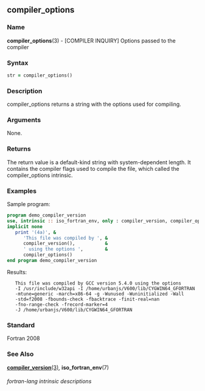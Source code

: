## compiler_options

### **Name**

**compiler_options**(3) - \[COMPILER INQUIRY\] Options passed to the compiler

### **Syntax**

```fortran
str = compiler_options()
```

### **Description**

compiler_options returns a string with the options used for compiling.

### **Arguments**

None.

### **Returns**

The return value is a default-kind string with system-dependent length.
It contains the compiler flags used to compile the file, which called
the compiler_options intrinsic.

### **Examples**

Sample program:

```fortran
program demo_compiler_version
use, intrinsic :: iso_fortran_env, only : compiler_version, compiler_options
implicit none
   print '(4a)', &
      'This file was compiled by ', &
      compiler_version(),           &
      ' using the options ',        &
      compiler_options()
end program demo_compiler_version
```

Results:

```
   This file was compiled by GCC version 5.4.0 using the options
   -I /usr/include/w32api -I /home/urbanjs/V600/lib/CYGWIN64_GFORTRAN
   -mtune=generic -march=x86-64 -g -Wunused -Wuninitialized -Wall
   -std=f2008 -fbounds-check -fbacktrace -finit-real=nan
   -fno-range-check -frecord-marker=4
   -J /home/urbanjs/V600/lib/CYGWIN64_GFORTRAN
```

### **Standard**

Fortran 2008

### **See Also**

[**compiler_version**(3)](#compiler_version),
**iso_fortran_env**(7)

###### fortran-lang intrinsic descriptions
